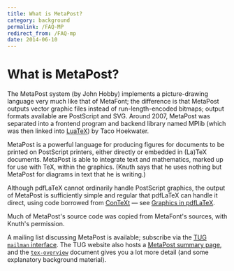```yaml
---
title: What is MetaPost?
category: background
permalink: /FAQ-MP
redirect_from: /FAQ-mp
date: 2014-06-10
---
```


# What is MetaPost?

The MetaPost system (by John Hobby) implements a picture-drawing language
very much like that of MetaFont; the difference is that MetaPost outputs
vector graphic files instead of run-length-encoded bitmaps; output
formats available are PostScript and SVG.  Around 2007, MetaPost was
separated into a frontend program and backend library named MPlib (which
was then linked into
  [LuaTeX](/FAQ-xetex-luatex))
by Taco Hoekwater.

MetaPost is a powerful language for producing figures for documents to be
printed on PostScript printers, either directly or embedded in (La)TeX
documents.  MetaPost is able to integrate text and mathematics, marked up
for use with TeX, within the graphics.  (Knuth says that he
uses nothing but MetaPost for diagrams in text that he is writing.)

Although pdfLaTeX cannot ordinarily handle PostScript graphics, the
output of MetaPost is sufficiently simple and regular that pdfLaTeX
can handle it direct, using code borrowed from
  [ConTeXt](/FAQ-context)&nbsp;&mdash;
see [Graphics in pdfLaTeX](/FAQ-pdftexgraphics).

Much of MetaPost's source code was copied from MetaFont's sources, with
Knuth's permission.

A mailing list discussing MetaPost is available;
  subscribe via the 
  [TUG `mailman` interface](http://lists.tug.org/metapost).
The TUG website also hosts a 
[MetaPost summary page](https://tug.org/metapost.html), and the
[`tex-overview`](https://ctan.org/pkg/tex-overview) document gives you a lot more detail (and some
explanatory background material).

